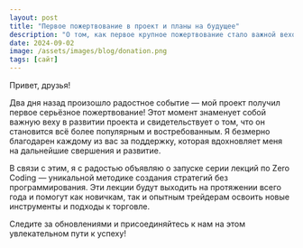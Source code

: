 ```yaml
---
layout: post
title: "Первое пожертвование в проект и планы на будущее"
description: "О том, как первое крупное пожертвование стало важной вехой для развития проекта и анонс серии лекций по Zero Coding."
date: 2024-09-02
image: /assets/images/blog/donation.png
tags: [сайт]
---
```


Привет, друзья!

Два дня назад произошло радостное событие — мой проект получил первое серьёзное пожертвование! Этот момент знаменует собой важную веху в развитии проекта и свидетельствует о том, что он становится всё более популярным и востребованным. Я безмерно благодарен каждому из вас за поддержку, которая вдохновляет меня на дальнейшие свершения и развитие.

В связи с этим, я с радостью объявляю о запуске серии лекций по Zero Coding — уникальной методике создания стратегий без программирования. Эти лекции будут выходить на протяжении всего года и помогут как новичкам, так и опытным трейдерам освоить новые инструменты и подходы к торговле.

Следите за обновлениями и присоединяйтесь к нам на этом увлекательном пути к успеху!